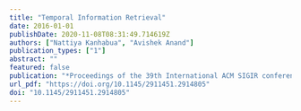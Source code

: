```yaml
---
title: "Temporal Information Retrieval"
date: 2016-01-01
publishDate: 2020-11-08T08:31:49.714619Z
authors: ["Nattiya Kanhabua", "Avishek Anand"]
publication_types: ["1"]
abstract: ""
featured: false
publication: "*Proceedings of the 39th International ACM SIGIR conference on Research and Development in Information Retrieval, SIGIR 2016, Pisa, Italy, July 17-21, 2016*"
url_pdf: "https://doi.org/10.1145/2911451.2914805"
doi: "10.1145/2911451.2914805"
---
```


